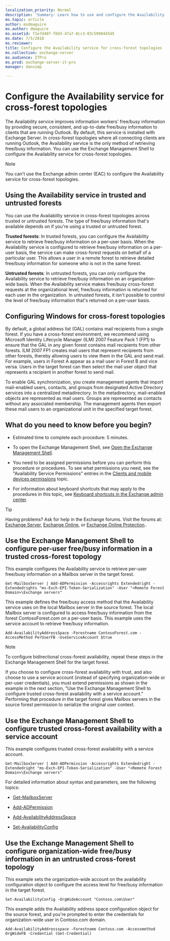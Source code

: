 ```yaml
---
localization_priority: Normal
description: 'Summary: Learn how to use and configure the Availability service in cross-forest topologies in Exchange Server 2016 or Exchange Server 2019.'
ms.topic: article
author: msdmaguire
ms.author: dmaguire
ms.assetid: f1e7d407-f0d3-47a7-8cc3-03c5980445d5
ms.date: 7/5/2018
ms.reviewer: 
title: Configure the Availability service for cross-forest topologies
ms.collection: exchange-server
ms.audience: ITPro
ms.prod: exchange-server-it-pro
manager: dansimp

---
```


# Configure the Availability service for cross-forest topologies

The Availability service improves information workers' free/busy information by providing secure, consistent, and up-to-date free/busy information to clients that are running Outlook. By default, this service is installed with Exchange Server. In cross-forest topologies where all connecting clients are running Outlook, the Availability service is the only method of retrieving free/busy information. You can use the Exchange Management Shell to configure the Availability service for cross-forest topologies.

> [!NOTE]
> You can't use the Exchange admin center (EAC) to configure the Availability service for cross-forest topologies.

## Using the Availability service in trusted and untrusted forests

You can use the Availability service in cross-forest topologies across trusted or untrusted forests. The type of free/busy information that's available depends on if you're using a trusted or untrusted forest.

 **Trusted forests**: In trusted forests, you can configure the Availability service to retrieve free/busy information on a per-user basis. When the Availability service is configured to retrieve free/busy information on a per-user basis, the service can make cross-forest requests on behalf of a particular user. This allows a user in a remote forest to retrieve detailed free/busy information for someone who is not in the same forest.

 **Untrusted forests**: In untrusted forests, you can only configure the Availability service to retrieve free/busy information on an organization-wide basis. When the Availability service makes free/busy cross-forest requests at the organizational level, free/busy information is returned for each user in the organization. In untrusted forests, it isn't possible to control the level of free/busy information that's returned on a per-user basis.

## Configuring Windows for cross-forest topologies

By default, a global address list (GAL) contains mail recipients from a single forest. If you have a cross-forest environment, we recommend using Microsoft Identity Lifecycle Manager (ILM) 2007 Feature Pack 1 (FP1) to ensure that the GAL in any given forest contains mail recipients from other forests. ILM 2007 FP1 creates mail users that represent recipients from other forests, thereby allowing users to view them in the GAL and send mail. For example, users in Forest A appear as a mail user in Forest B and vice versa. Users in the target forest can then select the mail user object that represents a recipient in another forest to send mail.

To enable GAL synchronization, you create management agents that import mail-enabled users, contacts, and groups from designated Active Directory services into a centralized metadirectory. In the metadirectory, mail-enabled objects are represented as mail users. Groups are represented as contacts without any associated membership. The management agents then export these mail users to an organizational unit in the specified target forest.

## What do you need to know before you begin?

- Estimated time to complete each procedure: 5 minutes.

- To open the Exchange Management Shell, see [Open the Exchange Management Shell](http://technet.microsoft.com/library/63976059-25f8-4b4f-b597-633e78b803c0.aspx).

- You need to be assigned permissions before you can perform this procedure or procedures. To see what permissions you need, see the "Availability Service Permissions" entries in the [Clients and mobile devices permissions](../../permissions/feature-permissions/client-and-mobile-device-permissions.md) topic.

- For information about keyboard shortcuts that may apply to the procedures in this topic, see [Keyboard shortcuts in the Exchange admin center](../../about-documentation/exchange-admin-center-keyboard-shortcuts.md).

> [!TIP]
> Having problems? Ask for help in the Exchange forums. Visit the forums at: [Exchange Server](https://go.microsoft.com/fwlink/p/?linkId=60612), [Exchange Online](https://go.microsoft.com/fwlink/p/?linkId=267542), or [Exchange Online Protection](https://go.microsoft.com/fwlink/p/?linkId=285351)..

## Use the Exchange Management Shell to configure per-user free/busy information in a trusted cross-forest topology

This example configures the Availability service to retrieve per-user free/busy information on a Mailbox server in the target forest.

```
Get-MailboxServer | Add-ADPermission -Accessrights Extendedright -Extendedrights "ms-Exch-EPI-Token-Serialization" -User "<Remote Forest Domain>\Exchange servers"
```

This example defines the free/busy access method that the Availability service uses on the local Mailbox server in the source forest. The local Mailbox server is configured to access free/busy information from the forest ContosoForest.com on a per-user basis. This example uses the service account to retrieve free/busy information.

```
Add-AvailabilityAddressSpace -Forestname ContosoForest.com -AccessMethod PerUserFB -UseServiceAccount $true
```

> [!NOTE]
> To configure bidirectional cross-forest availability, repeat these steps in the Exchange Management Shell for the target forest.

If you choose to configure cross-forest availability with trust, and also choose to use a service account (instead of specifying organization-wide or per-user credentials), you must extend permissions as shown in the example in the next section, "Use the Exchange Management Shell to configure trusted cross-forest availability with a service account." Performing that procedure in the target forest gives Mailbox servers in the source forest permission to serialize the original user context.

## Use the Exchange Management Shell to configure trusted cross-forest availability with a service account

This example configures trusted cross-forest availability with a service account.

```
Get-MailboxServer | Add-ADPermission -Accessrights Extendedright -Extendedright "ms-Exch-EPI-Token-Serialization" -User "<Remote Forest Domain>\Exchange servers"
```

For detailed information about syntax and parameters, see the following topics:

- [Get-MailboxServer](http://technet.microsoft.com/library/838bc72a-e3bb-4583-934f-d93a7c93252c.aspx)

- [Add-ADPermission](http://technet.microsoft.com/library/bef9f3db-84f6-4a40-81cb-c9cb9b9ee201.aspx)

- [Add-AvailabilityAddressSpace](http://technet.microsoft.com/library/abbd48f3-adf6-40ed-9a52-36800d8429ef.aspx)

- [Set-AvailabilityConfig](http://technet.microsoft.com/library/aa3c55f3-d29a-443e-b248-e1779516dfe1.aspx)

## Use the Exchange Management Shell to configure organization-wide free/busy information in an untrusted cross-forest topology

This example sets the organization-wide account on the availability configuration object to configure the access level for free/busy information in the target forest.

```
Set-AvailabilityConfig -OrgWideAccount "Contoso.com\User"
```

This example adds the Availability address space configuration object for the source forest, and you're prompted to enter the credentials for organization-wide user in Contoso.com domain.

```
Add-AvailabilityAddressspace -Forestname Contoso.com -Accessmethod OrgWideFB -Credential (Get-Credential)
```



